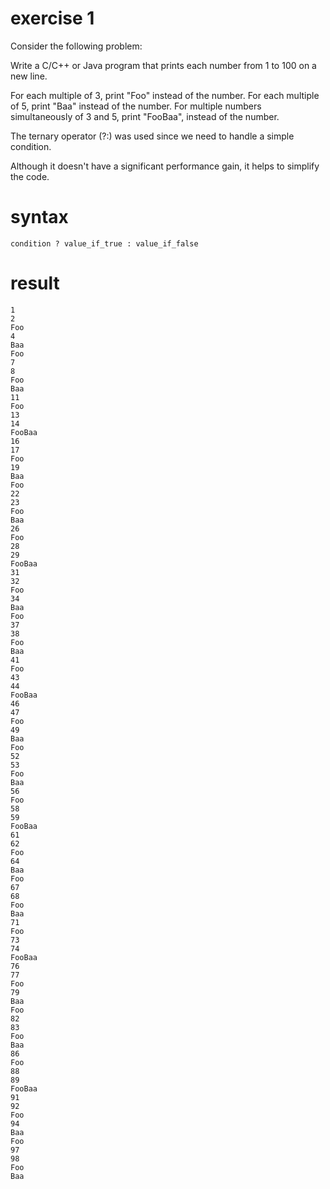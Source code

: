 

# exercise 1
<p>Consider the following problem:

<p>Write a C/C++ or Java program that prints each number from 1 to 100 on a new line.

For each multiple of 3, print "Foo" instead of the number.
For each multiple of 5, print "Baa" instead of the number.
For multiple numbers simultaneously of 3 and 5, print "FooBaa", instead of the number.

The ternary operator (?:) was used since we need to handle a simple condition.

Although it doesn't have a significant performance gain, it helps to simplify the code.

# syntax
```
condition ? value_if_true : value_if_false
  ```
# result
```shell
1
2
Foo
4
Baa
Foo
7
8
Foo
Baa
11
Foo
13
14
FooBaa
16
17
Foo
19
Baa
Foo
22
23
Foo
Baa
26
Foo
28
29
FooBaa
31
32
Foo
34
Baa
Foo
37
38
Foo
Baa
41
Foo
43
44
FooBaa
46
47
Foo
49
Baa
Foo
52
53
Foo
Baa
56
Foo
58
59
FooBaa
61
62
Foo
64
Baa
Foo
67
68
Foo
Baa
71
Foo
73
74
FooBaa
76
77
Foo
79
Baa
Foo
82
83
Foo
Baa
86
Foo
88
89
FooBaa
91
92
Foo
94
Baa
Foo
97
98
Foo
Baa
```  
